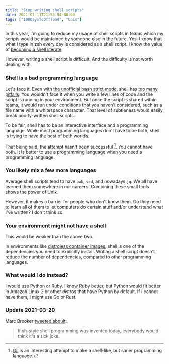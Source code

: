 ```yaml
---
title: "Stop writing shell scripts"
date: 2021-01-11T21:53:54-08:00
tags: ["100DaysToOffload", "Unix"]
---
```

In this year, I'm going to reduce my usage of shell scripts in teams which my scripts would be maintained by someone else in the future. Yes. I know that what I type in zsh every day is considered as a shell script. I know the value of [becoming a shell literate](https://drewdevault.com/2020/12/12/Shell-literacy.html).

However, writing a shell script is difficult. And the difficulty is not worth dealing with.

### Shell is a bad programming language

Let's face it. Even with [the unofficial bash strict mode](http://redsymbol.net/articles/unofficial-bash-strict-mode/), shell has [too many pitfalls](https://mywiki.wooledge.org/BashPitfalls). You wouldn't face it when you write a few lines of code and the script is running in your environment. But once the script is shared within teams, it would run under conditions that you haven't considered, such as a file name with a whitespace character. That level of subtleness would easily break poorly-written shell scripts.

To be fair, shell has to be an interactive interface and a programming language. While most programming languages don't have to be both, shell is trying to have the best of both worlds.

That being said, the attempt hasn't been successful [^OIL]. You cannot have both. It is better to use a programming language when you need a programming language.

### You likely mix a few more languages

Average shell scripts tend to have `awk`, `sed`, and nowadays `jq`. We all have learned them somewhere in our careers. Combining these small tools shows the power of Unix.

However, it makes a barrier for people who don't know them. Do they need to learn all of them to let computers do certain stuff and/or understand what I've written? I don't think so.

### Your environment might not have a shell

This would be weaker than the above two.

In environments like [distroless container images](https://github.com/GoogleContainerTools/distroless), shell is one of the dependencies you need to explicitly install. Writing a shell script doesn't reduce the number of dependencies, compared to other programming languages.

### What would I do instead?

I would use Python or Ruby. I know Ruby better, but Python would fit better in Amazon Linux 2 or other distros that have Python by default. If I cannot have them, I might use Go or Rust.

### Update 2021-03-20

Marc Brooker [tweeted aboult](https://twitter.com/MarcJBrooker/status/1349014546577563652):

> If sh-style shell programming was invented today, everybody would think it's a sick joke.

[^OIL]: [Oil](https://www.oilshell.org/) is an interesting attempt to make a shell-like, but saner programming language.
